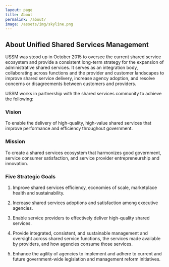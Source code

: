 ```yaml
---
layout: page
title: About
permalink: /about/
image: /assets/img/skyline.png
---
```

## About Unified Shared Services Management
USSM was stood up in October 2015 to oversee the current shared service ecosystem and provide a consistent long-term strategy for the expansion of administrative shared services. It serves as an integration body, collaborating across functions and the provider and customer landscapes to improve shared service delivery, increase agency adoption, and resolve concerns or disagreements between customers and providers.

USSM works in partnership with the shared services community to achieve the following:

### Vision
To enable the delivery of high-quality, high-value shared services that improve performance and efficiency throughout government.

### Mission
To create a shared services ecosystem that harmonizes good government, service consumer satisfaction, and service provider entrepreneurship and innovation.

### Five Strategic Goals
1. Improve shared services efficiency, economies of scale, marketplace health and sustainability.
 
2. Increase shared services adoptions and satisfaction among executive agencies.
 

3. Enable service providers to effectively deliver high-quality shared services.
 

4. Provide integrated, consistent, and sustainable management and oversight across shared service functions, the services made available by providers, and how agencies consume those services.
 

5. Enhance the agility of agencies to implement and adhere to current and future government-wide legislation and management reform initiatives.


